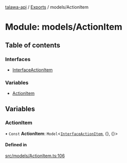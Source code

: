 [talawa-api](../README.md) / [Exports](../modules.md) / models/ActionItem

# Module: models/ActionItem

## Table of contents

### Interfaces

- [InterfaceActionItem](../interfaces/models_ActionItem.InterfaceActionItem.md)

### Variables

- [ActionItem](models_ActionItem.md#actionitem)

## Variables

### ActionItem

• `Const` **ActionItem**: `Model`\<[`InterfaceActionItem`](../interfaces/models_ActionItem.InterfaceActionItem.md), {}, {}\>

#### Defined in

[src/models/ActionItem.ts:106](https://github.com/PalisadoesFoundation/talawa-api/blob/1bb35e9/src/models/ActionItem.ts#L106)
